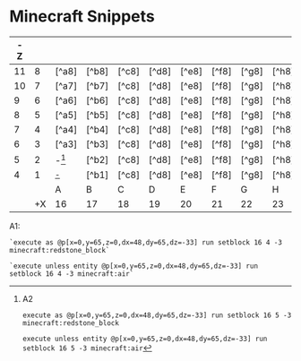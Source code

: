 # Minecraft Snippets
|-Z||||||||||||||||||
|---|---|---|---|---|---|---|---|---|---|---|---|---|---|---|---|---|---|
|11|8|[^a8]|[^b8]|[^c8]|[^d8]|[^e8]|[^f8]|[^g8]|[^h8]|[^i8]|[^j8]|[^k8]|[^l8]|[^m8]|[^n8]|[^o8]|[^p8]|
|10|7|[^a7]|[^b7]|[^c8]|[^d8]|[^e8]|[^f8]|[^g8]|[^h8]|[^i8]|[^j8]|[^k8]|[^l8]|[^m8]|[^n8]|[^o8]|[^p8]|
|9 |6|[^a6]|[^b6]|[^c8]|[^d8]|[^e8]|[^f8]|[^g8]|[^h8]|[^i8]|[^j8]|[^k8]|[^l8]|[^m8]|[^n8]|[^o8]|[^p8]|
|8 |5|[^a5]|[^b5]|[^c8]|[^d8]|[^e8]|[^f8]|[^g8]|[^h8]|[^i8]|[^j8]|[^k8]|[^l8]|[^m8]|[^n8]|[^o8]|[^p8]|
|7 |4|[^a4]|[^b4]|[^c8]|[^d8]|[^e8]|[^f8]|[^g8]|[^h8]|[^i8]|[^j8]|[^k8]|[^l8]|[^m8]|[^n8]|[^o8]|[^p8]|
|6 |3|[^a3]|[^b3]|[^c8]|[^d8]|[^e8]|[^f8]|[^g8]|[^h8]|[^i8]|[^j8]|[^k8]|[^l8]|[^m8]|[^n8]|[^o8]|[^p8]|
|5 |2|-[^a2]|[^b2]|[^c8]|[^d8]|[^e8]|[^f8]|[^g8]|[^h8]|[^i8]|[^j8]|[^k8]|[^l8]|[^m8]|[^n8]|[^o8]|[^p8]|
|4 |1|<sup>[-](#a1)</sup>|[^b1]|[^c8]|[^d8]|[^e8]|[^f8]|[^g8]|[^h8]|[^i8]|[^j8]|[^k8]|[^l8]|[^m8]|[^n8]|[^o8]|[^p8]|
|  | |A|B|C|D|E|F|G|H|I|J|K|L|M|N|O|P|
|  |+X|16|17|18|19|20|21|22|23|24|25|26|27|28|29|30|31|


<a name="a1">A1</a>:

    `execute as @p[x=0,y=65,z=0,dx=48,dy=65,dz=-33] run setblock 16 4 -3 minecraft:redstone_block`

    `execute unless entity @p[x=0,y=65,z=0,dx=48,dy=65,dz=-33] run setblock 16 4 -3 minecraft:air`

[^a2]: A2

    `execute as @p[x=0,y=65,z=0,dx=48,dy=65,dz=-33] run setblock 16 5 -3 minecraft:redstone_block`

    `execute unless entity @p[x=0,y=65,z=0,dx=48,dy=65,dz=-33] run setblock 16 5 -3 minecraft:air`